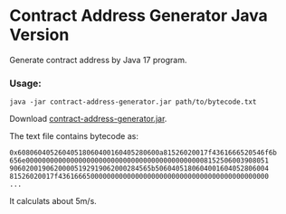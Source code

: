 # Contract Address Generator Java Version

Generate contract address by Java 17 program.

### Usage:

```
java -jar contract-address-generator.jar path/to/bytecode.txt
```

Download [contract-address-generator.jar](contract-address-generator.jar).

The text file contains bytecode as:

```
0x60806040526040518060400160405280600a81526020017f4361666520546f6b
656e000000000000000000000000000000000000000000008152506003908051
90602001906200005192919062000284565b5060405180604001604052806004
81526020017f4361666500000000000000000000000000000000000000000000
...
```

It calculats about 5m/s.
